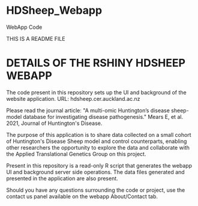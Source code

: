 # HDSheep_Webapp

WebApp Code

THIS IS A README FILE
# DETAILS OF THE RSHINY HDSHEEP WEBAPP #

The code present in this repository sets up the UI and background of the website application. URL: hdsheep.cer.auckland.ac.nz

Please read the journal article: "A multi-omic Huntington’s disease sheep-model database for investigating disease pathogenesis." Mears E, et al. 2021, Journal of Huntington's Disease.

The purpose of this application is to share data collected on a small cohort of Huntington's Disease Sheep model and control counterparts, enabling other researchers the opportunity to explore the data and collaborate with the Applied Translational Genetics Group on this project.

Present in this repository is a read-only R script that generates the webapp UI and background server side operations. The data files generated and presented in the application are also present.

Should you have any questions surrounding the code or project, use the contact us panel available on the webapp About/Contact tab.
